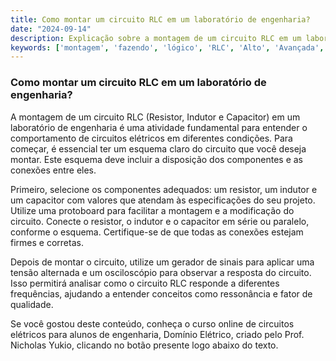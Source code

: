 ```yaml
---
title: Como montar um circuito RLC em um laboratório de engenharia?
date: "2024-09-14"
description: Explicação sobre a montagem de um circuito RLC em um laboratório de engenharia.
keywords: ['montagem', 'fazendo', 'lógico', 'RLC', 'Alto', 'Avançada', 'TTL']
---
```


### Como montar um circuito RLC em um laboratório de engenharia?

A montagem de um circuito RLC (Resistor, Indutor e Capacitor) em um laboratório de engenharia é uma atividade fundamental para entender o comportamento de circuitos elétricos em diferentes condições. Para começar, é essencial ter um esquema claro do circuito que você deseja montar. Este esquema deve incluir a disposição dos componentes e as conexões entre eles.

Primeiro, selecione os componentes adequados: um resistor, um indutor e um capacitor com valores que atendam às especificações do seu projeto. Utilize uma protoboard para facilitar a montagem e a modificação do circuito. Conecte o resistor, o indutor e o capacitor em série ou paralelo, conforme o esquema. Certifique-se de que todas as conexões estejam firmes e corretas.

Depois de montar o circuito, utilize um gerador de sinais para aplicar uma tensão alternada e um osciloscópio para observar a resposta do circuito. Isso permitirá analisar como o circuito RLC responde a diferentes frequências, ajudando a entender conceitos como ressonância e fator de qualidade.

Se você gostou deste conteúdo, conheça o curso online de circuitos elétricos para alunos de engenharia, Domínio Elétrico, criado pelo Prof. Nicholas Yukio, clicando no botão presente logo abaixo do texto.